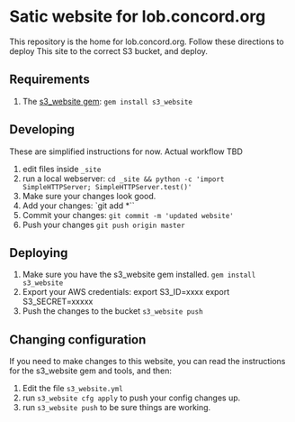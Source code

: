 # Satic website for lob.concord.org

This repository is the home for lob.concord.org. Follow these directions to deploy This
site to the correct S3 bucket, and deploy.

## Requirements

1. The [s3_website gem](https://github.com/laurilehmijoki/s3_website): `gem install s3_website`

## Developing

These are simplified instructions for now. Actual workflow TBD

1. edit files inside `_site`
2. run a local webserver: `cd _site && python -c 'import SimpleHTTPServer; SimpleHTTPServer.test()'`
3. Make sure your changes look good.
4. Add your changes: `git add *``
5. Commit your changes: `git commit -m 'updated website'`
6. Push your changes `git push origin master`


## Deploying

1. Make sure you have the s3_website gem installed. `gem install s3_website`
2. Export your AWS credentials:
    export S3_ID=xxxx
    export S3_SECRET=xxxxx
3. Push the changes to the bucket  `s3_website push`

## Changing configuration

If you need to make changes to this website, you can read the instructions for
the s3_website gem and tools, and then:

1. Edit the file `s3_website.yml`
2. run `s3_website cfg apply` to push your config changes up.
3. run `s3_website push` to be sure things are working.
